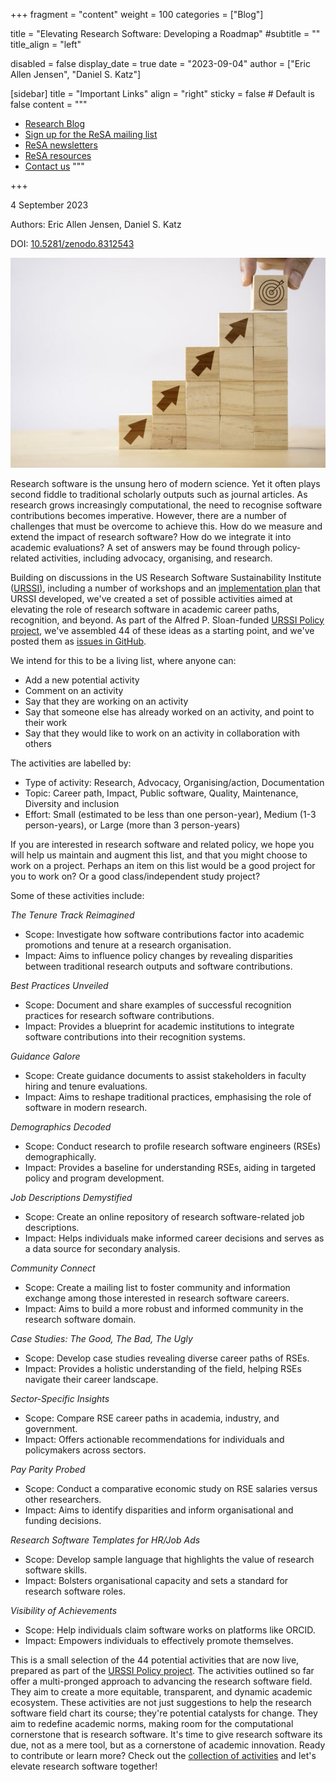 +++
fragment = "content"
weight = 100
categories = ["Blog"]

title = "Elevating Research Software: Developing a Roadmap"
#subtitle = ""
title_align = "left"

disabled = false
display_date = true
date = "2023-09-04"
author = ["Eric Allen Jensen", "Daniel S. Katz"]

[sidebar]
  title = "Important Links"
  align = "right"
  sticky = false # Default is false
  content = """
  * [Research Blog](https://www.researchsoft.org/blog/)
  * [Sign up for the ReSA mailing list](https://landing.mailerlite.com/webforms/landing/i5e1h2)
  * [ReSA newsletters](/news)
  * [ReSA resources](/resa-resources)
  * [Contact us](/contact)
  """

+++

4 September 2023

Authors: Eric Allen Jensen, Daniel S. Katz

DOI: [10.5281/zenodo.8312543](https://zenodo.org/record/8312543)

![My Image](252891110-f7f7219e-9d80-4496-b6ed-8c4a86d20eb9.png)

Research software is the unsung hero of modern science. Yet it often plays second fiddle to traditional scholarly outputs such as journal articles. As research grows increasingly computational, the need to recognise software contributions becomes imperative. However, there are a number of challenges that must be overcome to achieve this. How do we measure and extend the impact of research software? How do we integrate it into academic evaluations? A set of answers may be found through policy-related activities, including advocacy, organising, and research.

Building on discussions in the US Research Software Sustainability Institute ([URSSI)](https://urssi.us/), including a number of workshops and an [implementation plan](https://plan.urssi.us/) that URSSI developed, we've created a set of possible activities aimed at elevating the role of research software in academic career paths, recognition, and beyond. As part of the Alfred P. Sloan-funded [URSSI Policy project](https://urssi.us/projects/policy/about/), we've assembled 44 of these ideas as a starting point, and we've posted them as [issues in GitHub](https://github.com/si2-urssi/policy/issues?q=is%3Aissue+is%3Aopen+label%3AActivity).

We intend for this to be a living list, where anyone can:

- Add a new potential activity
- Comment on an activity
- Say that they are working on an activity
- Say that someone else has already worked on an activity, and point to their work
- Say that they would like to work on an activity in collaboration with others

The activities are labelled by:

- Type of activity: Research, Advocacy, Organising/action, Documentation
- Topic: Career path, Impact, Public software, Quality, Maintenance, Diversity and inclusion
- Effort: Small (estimated to be less than one person-year), Medium (1-3 person-years), or Large (more than 3 person-years)

If you are interested in research software and related policy, we hope you will help us maintain and augment this list, and that you might choose to work on a project. Perhaps an item on this list would be a good project for you to work on? Or a good class/independent study project?

Some of these activities include:

_The Tenure Track Reimagined_

- Scope: Investigate how software contributions factor into academic promotions and tenure at a research organisation.
- Impact: Aims to influence policy changes by revealing disparities between traditional research outputs and software contributions.

_Best Practices Unveiled_

- Scope: Document and share examples of successful recognition practices for research software contributions.
- Impact: Provides a blueprint for academic institutions to integrate software contributions into their recognition systems.

_Guidance Galore_

- Scope: Create guidance documents to assist stakeholders in faculty hiring and tenure evaluations.
- Impact: Aims to reshape traditional practices, emphasising the role of software in modern research.

_Demographics Decoded_

- Scope: Conduct research to profile research software engineers (RSEs) demographically.
- Impact: Provides a baseline for understanding RSEs, aiding in targeted policy and program development.

_Job Descriptions Demystified_

- Scope: Create an online repository of research software-related job descriptions.
- Impact: Helps individuals make informed career decisions and serves as a data source for secondary analysis.

_Community Connect_

- Scope: Create a mailing list to foster community and information exchange among those interested in research software careers.
- Impact: Aims to build a more robust and informed community in the research software domain.

_Case Studies: The Good, The Bad, The Ugly_

- Scope: Develop case studies revealing diverse career paths of RSEs.
- Impact: Provides a holistic understanding of the field, helping RSEs navigate their career landscape.

_Sector-Specific Insights_

- Scope: Compare RSE career paths in academia, industry, and government.
- Impact: Offers actionable recommendations for individuals and policymakers across sectors.

_Pay Parity Probed_

- Scope: Conduct a comparative economic study on RSE salaries versus other researchers.
- Impact: Aims to identify disparities and inform organisational and funding decisions.

_Research Software Templates for HR/Job Ads_

- Scope: Develop sample language that highlights the value of research software skills.
- Impact: Bolsters organisational capacity and sets a standard for research software roles.

_Visibility of Achievements_

- Scope: Help individuals claim software works on platforms like ORCID.
- Impact: Empowers individuals to effectively promote themselves.

This is a small selection of the 44 potential activities that are now live, prepared as part of the [URSSI Policy project](https://urssi.us/projects/policy/about/). The activities outlined so far offer a multi-pronged approach to advancing the research software field. They aim to create a more equitable, transparent, and dynamic academic ecosystem. These activities are not just suggestions to help the research software field chart its course; they're potential catalysts for change. They aim to redefine academic norms, making room for the computational cornerstone that is research software. It's time to give research software its due, not as a mere tool, but as a cornerstone of academic innovation. Ready to contribute or learn more? Check out the [collection of activities](https://github.com/si2-urssi/policy/issues?q=is%3Aissue+is%3Aopen+label%3AActivity) and let's elevate research software together!

